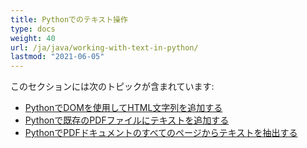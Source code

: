 ```yaml
---
title: Pythonでのテキスト操作
type: docs
weight: 40
url: /ja/java/working-with-text-in-python/
lastmod: "2021-06-05"
---
```


このセクションには次のトピックが含まれています:

- [PythonでDOMを使用してHTML文字列を追加する](/pdf/ja/java/add-html-string-using-dom-in-python/)
- [Pythonで既存のPDFファイルにテキストを追加する](/pdf/ja/java/add-text-to-an-existing-pdf-file-in-python/)
- [PythonでPDFドキュメントのすべてのページからテキストを抽出する](/pdf/ja/java/extract-text-from-all-the-pages-of-a-pdf-document-in-python/)